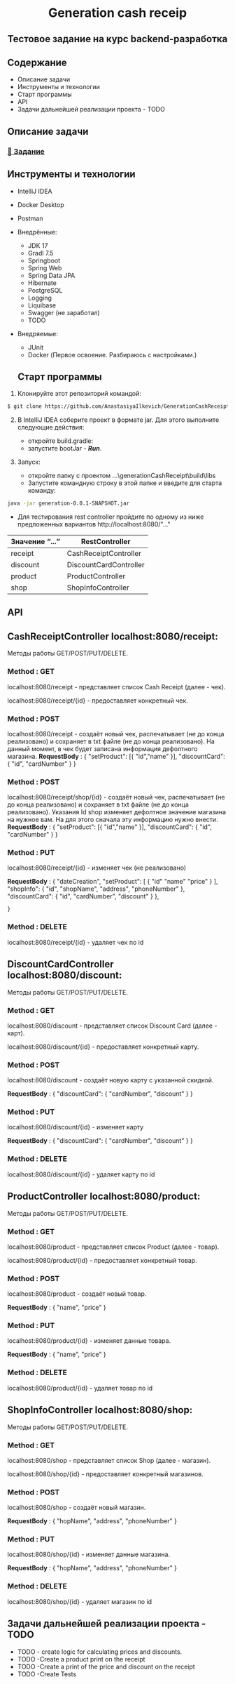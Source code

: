 <h1 align="center">Generation cash receip</h1>
<h2 align="center">Тестовое задание на курс backend-разработка</h2>



## Содержание
* Описание задачи
* Инструменты и технологии
* Старт программы
* API
* Задачи дальнейшей реализации проекта - TODO

## Описание задачи
### [📝 Задание](./Docum/Backend_dev_course_tesy.pdf) 

## Инструменты и технологии
  - IntelliJ IDEA
  - Docker Desktop
  - Postman
- Внедрённые:
  - JDK 17
  - Gradl 7.5
  - Springboot
  - Spring Web
  - Spring Data JPA
  - Hibernate
  - PostgreSQL
  - Logging
  - Liquibase
  - Swagger (не заработал)
  - TODO
- Внедряемые:
  - JUnit
  - Docker (Первое освоение. Разбираюсь с настройками.)
  
  
  ## Старт программы

1. Клонируйте этот репозиторий командой:
```sh
$ git clone https://github.com/AnastasiyaIlkevich/GenerationCashReceipt.git
```
2. В IntelliJ IDEA соберите проект в формате jar. Для этого выполните следующие действия:
	- откройте build.gradle:
	- запустите bootJar - ___Run___.

3. Запуск:
	- откройте папку с проектом …\generationCashReceipt\build\libs
	- Запустите командную строку в этой папке и введите для старта команду:
  ```sh
java -jar generation-0.0.1-SNAPSHOT.jar
```
  - Для тестирования rest controller пройдите по одному из ниже предложенных вариантов http://localhost:8080/"..."
  
  |Значение “...”|RestController|
|----|-----|
|receipt|CashReceiptController| 
|discount|DiscountCardController| 
|product|ProductController| 
|shop|ShopInfoController|

  ## API

## CashReceiptController localhost:8080/receipt: 
Методы работы GET/POST/PUT/DELETE.
### Method : GET
localhost:8080/receipt - представляет список Cash Receipt (далее - чек).

localhost:8080/receipt/{id} - предоставляет конкретный чек.
### Method : POST
localhost:8080/receipt - создаёт новый чек, распечатывает (не до конца реализовано) и сохраняет в txt файле (не до конца реализовано).
На данный момент, в чек будет записана информация дефолтного магазина.
__RequestBody__ :
 {
 "setProduct": [{
                "id","name"
            }],
 "discountCard": {
            "id",
            "cardNumber"
        }
 }
 
 ### Method : POST
localhost:8080/receipt/shop/{id} - создаёт новый чек, распечатывает (не до конца реализовано) и сохраняет в txt файле (не до конца реализовано).
Указания Id shop изменяет дефолтное значение магазина на нужное вам. На для этого сначала эту информацию нужно внести.
__RequestBody__ :
 {
 "setProduct": [{
                "id","name"
            }],
 "discountCard": {
            "id",
            "cardNumber"
        }
 }


### Method : PUT
localhost:8080/receipt/{id} - изменяет чек (не реализовано)

__RequestBody__ :
  {
        "dateCreation",
        "setProduct": [
            {
                "id"
                "name"
                "price"
            }
        ],
        "shopInfo": {
            "id",
            "shopName",
            "address",
            "phoneNumber"
        },
        "discountCard": {
            "id",
            "cardNumber",
            "discount"
        }
    },
   
    }

### Method : DELETE
localhost:8080/receipt/{id} - удаляет чек по id

## DiscountCardController localhost:8080/discount: 
Методы работы GET/POST/PUT/DELETE.
### Method : GET
localhost:8080/discount - представляет список Discount Card (далее - карт).

localhost:8080/discount/{id} - предоставляет конкретный карту.
### Method : POST
localhost:8080/discount - создаёт новую карту с указанной скидкой.

__RequestBody__ :
 {
 "discountCard": {
            "cardNumber",
            "discount"
        }
 }

### Method : PUT
localhost:8080/discount/{id} - изменяет карту

__RequestBody__ :
 {
 "discountCard": {
            "cardNumber",
            "discount"
        }
 }

### Method : DELETE
localhost:8080/discount/{id} - удаляет карту по id

## ProductController localhost:8080/product: 
Методы работы GET/POST/PUT/DELETE.
### Method : GET
localhost:8080/product - представляет список Product (далее - товар).

localhost:8080/product/{id} - предоставляет конкретный товар.
### Method : POST
localhost:8080/product - создаёт новый товар.

__RequestBody__ :
{
                "name",
                "price"
            }

### Method : PUT
localhost:8080/product/{id} - изменяет данные товара.

__RequestBody__ :
 {
                "name",
                "price"
            }


### Method : DELETE
localhost:8080/product/{id} - удаляет товар по id

## ShopInfoController localhost:8080/shop: 
Методы работы GET/POST/PUT/DELETE.
### Method : GET
localhost:8080/shop - представляет список  Shop (далее - магазин).

localhost:8080/shop/{id} - предоставляет конкретный магазинов.
### Method : POST
localhost:8080/shop - создаёт новый магазин.

__RequestBody__ :
{
                "hopName", 
                 "address", 
                  "phoneNumber"
            }

### Method : PUT
localhost:8080/shop/{id} - изменяет данные магазина.

__RequestBody__ :
 {
                "hopName", 
                 "address", 
                  "phoneNumber"
            }


### Method : DELETE
localhost:8080/shop/{id} - удаляет магазин по id

  ## Задачи дальнейшей реализации проекта - TODO

  - TODO  - create logic for calculating prices and discounts.
  - TODO  -Create a product print on the receipt
  - TODO  -Create a print of the price and discount on the receipt
  - TODO  -Create Tests

